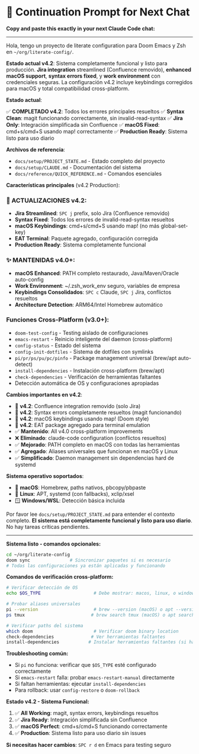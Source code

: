 # 🚀 Continuation Prompt for Next Chat

**Copy and paste this exactly in your next Claude Code chat:**

---

Hola, tengo un proyecto de literate configuration para Doom Emacs y Zsh en `~/org/literate-config/`. 

**Estado actual v4.2**: Sistema completamente funcional y listo para producción. **Jira integration** streamlined (Confluence removido), **enhanced macOS support**, **syntax errors fixed**, y **work environment** con credenciales seguras. La configuración v4.2 incluye keybindings corregidos para macOS y total compatibilidad cross-platform.

**Estado actual**:

✅ **COMPLETADO v4.2**: Todos los errores principales resueltos
✅ **Syntax Clean**: magit funcionando correctamente, sin invalid-read-syntax
✅ **Jira Only**: Integración simplificada sin Confluence
✅ **macOS Fixed**: cmd+s/cmd+S usando map! correctamente
✅ **Production Ready**: Sistema listo para uso diario

**Archivos de referencia**:
- `docs/setup/PROJECT_STATE.md` - Estado completo del proyecto
- `docs/setup/CLAUDE.md` - Documentación del sistema  
- `docs/reference/QUICK_REFERENCE.md` - Comandos esenciales

**Características principales** (v4.2 Production):

### **🔧 ACTUALIZACIONES v4.2**:
- **Jira Streamlined**: `SPC j` prefix, solo Jira (Confluence removido)
- **Syntax Fixed**: Todos los errores de invalid-read-syntax resueltos
- **macOS Keybindings**: cmd+s/cmd+S usando map! (no más global-set-key)
- **EAT Terminal**: Paquete agregado, configuración corregida
- **Production Ready**: Sistema completamente funcional

### **✨ MANTENIDAS v4.0+**:
- **macOS Enhanced**: PATH completo restaurado, Java/Maven/Oracle auto-config
- **Work Environment**: ~/.zsh_work_env seguro, variables de empresa
- **Keybindings Consolidados**: `SPC c` Claude, `SPC j` Jira, conflictos resueltos
- **Architecture Detection**: ARM64/Intel Homebrew automático

### **Funciones Cross-Platform** (v3.0+):
- `doom-test-config` - Testing aislado de configuraciones
- `emacs-restart` - Reinicio inteligente del daemon (cross-platform)
- `config-status` - Estado del sistema
- `config-init-dotfiles` - Sistema de dotfiles con symlinks
- `pi/pr/ps/pu/pc/pinfo` - Package management universal (brew/apt auto-detect)
- `install-dependencies` - Instalación cross-platform (brew/apt)
- `check-dependencies` - Verificación de herramientas faltantes
- Detección automática de OS y configuraciones apropiadas

**Cambios importantes en v4.2**:
- 🔧 **v4.2**: Confluence integration removido (solo Jira)
- 🔧 **v4.2**: Syntax errors completamente resueltos (magit funcionando)
- 🔧 **v4.2**: macOS keybindings usando map! (Doom style)
- 🔧 **v4.2**: EAT package agregado para terminal emulation
- ✅ **Mantenido**: All v4.0 cross-platform improvements
- ❌ **Eliminado**: claude-code configuration (conflictos resueltos)
- ✅ **Mejorado**: PATH completo en macOS con todas las herramientas
- ✅ **Agregado**: Aliases universales que funcionan en macOS y Linux
- ✅ **Simplificado**: Daemon management sin dependencias hard de systemd

**Sistema operativo soportados**:
- 🍎 **macOS**: Homebrew, paths nativos, pbcopy/pbpaste
- 🐧 **Linux**: APT, systemd (con fallbacks), xclip/xsel  
- 🪟 **Windows/WSL**: Detección básica incluida

Por favor lee `docs/setup/PROJECT_STATE.md` para entender el contexto completo. **El sistema está completamente funcional y listo para uso diario**. No hay tareas críticas pendientes.

---

**Sistema listo - comandos opcionales:**
```bash
cd ~/org/literate-config
doom sync               # Sincronizar paquetes si es necesario
# Todas las configuraciones ya están aplicadas y funcionando
```

**Comandos de verificación cross-platform:**
```bash
# Verificar detección de OS
echo $OS_TYPE                    # Debe mostrar: macos, linux, o windows

# Probar aliases universales  
pi --version                     # brew --version (macOS) o apt --version (Linux)
ps tmux                         # brew search tmux (macOS) o apt search tmux (Linux)

# Verificar paths del sistema
which doom                       # Verificar doom binary location
check-dependencies              # Ver herramientas faltantes
install-dependencies           # Instalar herramientas faltantes (si hay)
```

**Troubleshooting común:**
- Si `pi` no funciona: verificar que `$OS_TYPE` esté configurado correctamente
- Si `emacs-restart` falla: probar `emacs-restart-manual` directamente  
- Si faltan herramientas: ejecutar `install-dependencies`
- Para rollback: usar `config-restore` o `doom-rollback`

**Estado v4.2 - Sistema Funcional:**
1. ✅ **All Working**: magit, syntax errors, keybindings resueltos
2. ✅ **Jira Ready**: Integración simplificada sin Confluence
3. ✅ **macOS Perfect**: cmd+s/cmd+S funcionando correctamente
4. ✅ **Production**: Sistema listo para uso diario sin issues

**Si necesitas hacer cambios**: `SPC r d` en Emacs para testing seguro